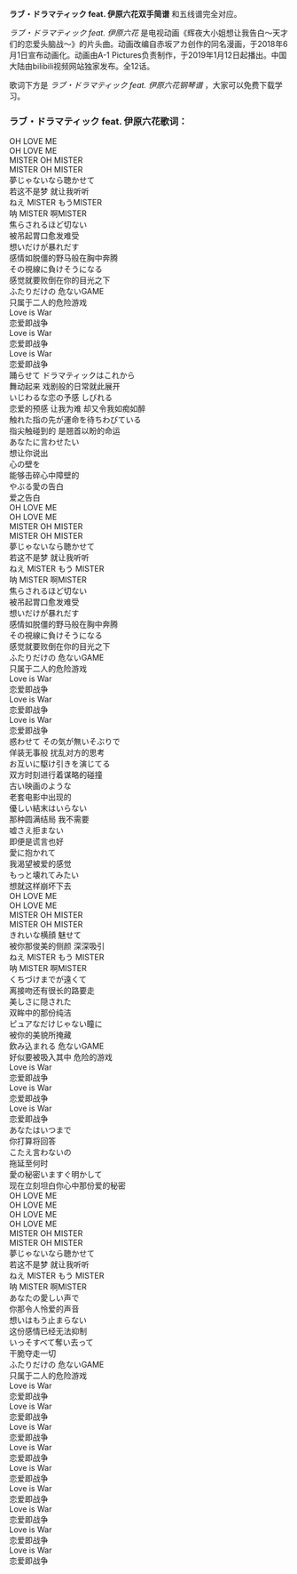 

**ラブ・ドラマティック feat. 伊原六花双手简谱** 和五线谱完全对应。

_ラブ・ドラマティック feat. 伊原六花_
是电视动画《辉夜大小姐想让我告白～天才们的恋爱头脑战～》的片头曲。动画改编自赤坂アカ创作的同名漫画，于2018年6月1日宣布动画化。动画由A-1
Pictures负责制作，于2019年1月12日起播出。中国大陆由bilibili视频网站独家发布。全12话。

歌词下方是 _ラブ・ドラマティック feat. 伊原六花钢琴谱_ ，大家可以免费下载学习。

### ラブ・ドラマティック feat. 伊原六花歌词：

OH LOVE ME  
OH LOVE ME  
MISTER OH MISTER  
MISTER OH MISTER  
夢じゃないなら聴かせて  
若这不是梦 就让我听听  
ねえ MISTER もうMISTER  
呐 MISTER 啊MISTER  
焦らされるほど切ない  
被吊起胃口愈发难受  
想いだけが暴れだす  
感情如脱僵的野马般在胸中奔腾  
その視線に負けそうになる  
感觉就要败倒在你的目光之下  
ふたりだけの 危ないGAME  
只属于二人的危险游戏  
Love is War  
恋爱即战争  
Love is War  
恋爱即战争  
Love is War  
恋爱即战争  
踊らせて ドラマティックはこれから  
舞动起来 戏剧般的日常就此展开  
いじわるな恋の予感 しびれる  
恋爱的预感 让我为难 却又令我如痴如醉  
触れた指の先が運命を待ちわびている  
指尖触碰到的 是翘首以盼的命运  
あなたに言わせたい  
想让你说出  
心の壁を  
能够击碎心中障壁的  
やぶる愛の告白  
爱之告白  
OH LOVE ME  
OH LOVE ME  
MISTER OH MISTER  
MISTER OH MISTER  
夢じゃないなら聴かせて  
若这不是梦 就让我听听  
ねえ MISTER もう MISTER  
呐 MISTER 啊MISTER  
焦らされるほど切ない  
被吊起胃口愈发难受  
想いだけが暴れだす  
感情如脱僵的野马般在胸中奔腾  
その視線に負けそうになる  
感觉就要败倒在你的目光之下  
ふたりだけの 危ないGAME  
只属于二人的危险游戏  
Love is War  
恋爱即战争  
Love is War  
恋爱即战争  
Love is War  
恋爱即战争  
惑わせて その気が無いそぶりで  
佯装无事般 扰乱对方的思考  
お互いに駆け引きを演じてる  
双方时刻进行着谋略的碰撞  
古い映画のような  
老套电影中出现的  
優しい結末はいらない  
那种圆满结局 我不需要  
嘘さえ拒まない  
即便是谎言也好  
愛に抱かれて  
我渴望被爱的感觉  
もっと壊れてみたい  
想就这样崩坏下去  
OH LOVE ME  
OH LOVE ME  
MISTER OH MISTER  
MISTER OH MISTER  
きれいな横顔 魅せて  
被你那俊美的侧颜 深深吸引  
ねえ MISTER もう MISTER  
呐 MISTER 啊MISTER  
くちづけまでが遠くて  
离接吻还有很长的路要走  
美しさに隠された  
双眸中的那份纯洁  
ピュアなだけじゃない瞳に  
被你的美貌所掩藏  
飲み込まれる 危ないGAME  
好似要被吸入其中 危险的游戏  
Love is War  
恋爱即战争  
Love is War  
恋爱即战争  
Love is War  
恋爱即战争  
あなたはいつまで  
你打算将回答  
こたえ言わないの  
拖延至何时  
愛の秘密いますぐ明かして  
现在立刻坦白你心中那份爱的秘密  
OH LOVE ME  
OH LOVE ME  
OH LOVE ME  
OH LOVE ME  
MISTER OH MISTER  
MISTER OH MISTER  
夢じゃないなら聴かせて  
若这不是梦 就让我听听  
ねえ MISTER もう MISTER  
呐 MISTER 啊MISTER  
あなたの愛しい声で  
你那令人怜爱的声音  
想いはもう止まらない  
这份感情已经无法抑制  
いっそすべて奪い去って  
干脆夺走一切  
ふたりだけの 危ないGAME  
只属于二人的危险游戏  
Love is War  
恋爱即战争  
Love is War  
恋爱即战争  
Love is War  
恋爱即战争  
Love is War  
恋爱即战争  
Love is War  
恋爱即战争  
Love is War  
恋爱即战争  
Love is War  
恋爱即战争  
Love is War  
恋爱即战争  
Love is War  
恋爱即战争

